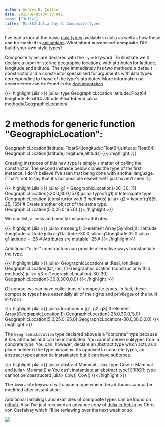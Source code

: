 ```yaml
---
author: Andrew B. Collier
date: 2015-09-05T04:10:04Z
tags: ["Julia"]
title: 'MonthOfJulia Day 6: Composite Types'
---
```


<!--more-->

I've had a look at the basic [data types](http://www.exegetic.biz/blog/2015/09/monthofjulia-day-03-variables-and-data-types/) available in Julia as well as how these can be stashed in [collections](http://www.exegetic.biz/blog/2015/09/monthofjulia-day-05-collections/). What about customised-composite-DIY-build-your-own style types?

Composite types are declared with the `type` keyword. To illustrate we'll declare a type for storing geographic locations, with attributes for latitude, longitude and altitude. The type immediately has two methods: a default constructor and a constructor specialised for arguments with data types corresponding to those of the type's attributes. More information on constructors can be found in the [documentation](http://julia.readthedocs.org/en/latest/manual/constructors/).
  
{{< highlight julia >}}
julia> type GeographicLocation
        latitude::Float64
        longitude::Float64
        altitude::Float64
       end
julia> methods(GeographicLocation)
# 2 methods for generic function "GeographicLocation":
GeographicLocation(latitude::Float64,longitude::Float64,altitude::Float64)
GeographicLocation(latitude,longitude,altitude)
{{< /highlight >}}
  
Creating instances of this new type is simply a matter of calling the constructor. The second instance below clones the type of the first instance. I don't believe I've seen that being done with another language. (That's not to say that it's not possible elsewhere! I just haven't seen it.)
  
{{< highlight julia >}}
julia> g1 = GeographicLocation(-30, 30, 15)
GeographicLocation(-30.0,30.0,15.0)
julia> typeof(g1) # Interrogate type
GeographicLocation (constructor with 3 methods)
julia> g2 = typeof(g1)(5, 25, 165) # Create another object of the same type.
GeographicLocation(5.0,25.0,165.0)
{{< /highlight >}}
  
We can list, access and modify instance attributes.
  
{{< highlight julia >}}
julia> names(g1)
3-element Array{Symbol,1}:
 :latitude
 :longitude
 :altitude
julia> g1.latitude
-30.0
julia> g1.longitude
30.0
julia> g1.latitude = -25 # Attributes are mutable
-25.0
{{< /highlight >}}

Additional "outer" constructors can provide alternative ways to instantiate the type.
  
{{< highlight julia >}}
julia> GeographicLocation(lat::Real, lon::Real) = GeographicLocation(lat, lon, 0)
GeographicLocation (constructor with 3 methods)
julia> g3 = GeographicLocation(-30, 30)
GeographicLocation(-30.0,30.0,0.0)
{{< /highlight >}}

Of course, we can have collections of composite types. In fact, these composite types have essentially all of the rights and privileges of the built in types.
  
{{< highlight julia >}}
julia> locations = [g1, g2, g3]
3-element Array{GeographicLocation,1}:
 GeographicLocation(-25.0,30.0,15.0)
 GeographicLocation(5.0,25.0,165.0)
 GeographicLocation(-30.0,30.0,0.0)
{{< /highlight >}}

The `GeographicLocation` type declared above is a "concrete" type because it has attributes and can be instantiated. You cannot derive subtypes from a concrete type. You can, however, declare an abstract type which acts as a place holder in the type hierarchy. As opposed to concrete types, an abstract type cannot be instantiated but it can have subtypes.
  
{{< highlight julia >}}
julia> abstract Mammal
julia> type Cow <: Mammal
       end
julia> Mammal() # You can't instantiate an abstract type!
ERROR: type cannot be constructed
julia> Cow()
Cow()
{{< /highlight >}}

The `immutable` keyword will create a type where the attributes cannot be modified after instantiation.

Additional ramblings and examples of composite types can be found on [github](https://github.com/DataWookie/MonthOfJulia). Also I've just received an advance copy of [Julia in Action](https://www.manning.com/books/julia-in-action-cx1-cx) by Chris von Csefalvay which I'll be reviewing over the next week or so.

<img src="/img/2015/09/Learn_Julia_meap.jpg" >
